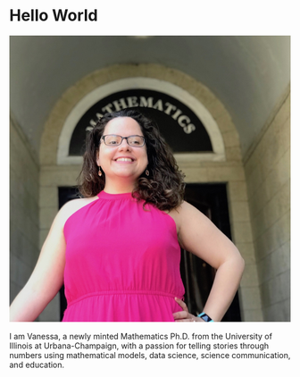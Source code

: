 
<html>
<body>
<h1>Hello World</h1>

![VRiveraQ_photo](images/vriveraq_photo.jpg)
  
<p> I am Vanessa, a newly minted Mathematics Ph.D. from the University of Illinois at Urbana-Champaign, with a passion for telling stories through numbers using mathematical models, data science, science communication, and education.</p>
</body>
</html>
